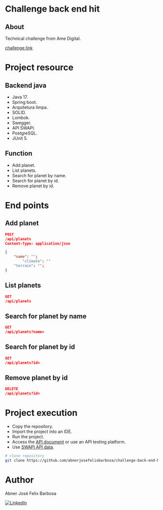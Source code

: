 # Challenge back end hit

## About

Technical challenge from Ame Digital.

[challenge link](https://github.com/AmeDigital/challenge-back-end-hit)

# Project resource

## Backend java

- Java 17.
- Spring boot.
- Arquitetura limpa.
- SOLID.
- Lombok.
- Swegger.
- API SWAPI.
- PostgreSQL.
- JUnit 5.

## Function

- Add planet.
- List planets.
- Search for planet by name.
- Search for planet by id.
- Remove planet by id.

# End points

## Add planet

```JSON
POST
/api/planets
Content-Type: application/json

{
	"name": "";
        "climate": ""
	"terrain": "";
}
```

## List planets

```JSON
GET
/api/planets
```

##  Search for planet by name

```JSON
GET
/api/planets?name=
```

## Search for planet by id

```JSON
GET
/api/planets?id=
```

## Remove planet by id

```JSON
DELETE
/api/planets?id=
```

# Project execution

- Copy the repository.
- Import the project into an IDE.
- Run the project.
- Access the [API document](http://localhost:8080/swagger-ui/index.html) or use an API testing platform.
- Use [SWAPI API data](https://swapi.dev/).

```bash
# clone repository
git clone https://github.com/abnerjosefelixbarbosa/challenge-back-end-hit.git
```

# Author

Abner José Felix Barbosa

[![LinkedIn](https://img.shields.io/badge/LinkedIn-0077B5?style=for-the-badge&logo=linkedin&logoColor=white)](https://www.linkedin.com/in/abner-jose-feliz-barbosa/)
